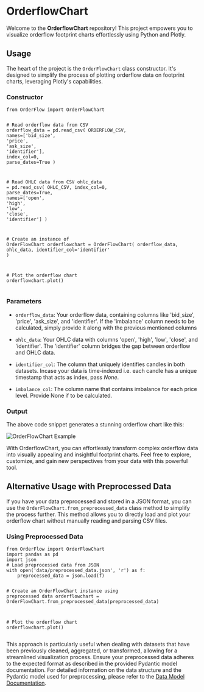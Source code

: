 <h1>OrderflowChart</h1><p>Welcome to the <b>OrderflowChart</b> repository! This project empowers you to visualize orderflow footprint charts effortlessly using Python and Plotly.</p><h2>Usage</h2><p>The heart of the project is the <code>OrderFlowChart</code> class constructor. It's designed to simplify the process of plotting orderflow data on footprint charts, leveraging Plotly's capabilities.</p><h3>Constructor</h3><pre><div class="bg-black rounded-md mb-4"><div class="flex items-center relative text-gray-200 bg-gray-800 px-4 py-2 text-xs font-sans justify-between rounded-t-md"></div><div class="p-4 overflow-y-auto"><code class="!whitespace-pre hljs language-python"><span class="hljs-keyword">from</span> OrderFlow <span class="hljs-keyword">import</span> OrderFlowChart

<span class="hljs-comment"># Read orderflow data from CSV</span>
orderflow_data = pd.read_csv(
    ORDERFLOW_CSV,
    names=[<span class="hljs-string">'bid_size'</span>, <span class="hljs-string">'price'</span>, <span class="hljs-string">'ask_size'</span>, <span class="hljs-string">'identifier'</span>],
    index_col=<span class="hljs-number">0</span>,
    parse_dates=<span class="hljs-literal">True</span>
)

<span class="hljs-comment"># Read OHLC data from CSV</span>
ohlc_data = pd.read_csv(
    OHLC_CSV,
    index_col=<span class="hljs-number">0</span>,
    parse_dates=<span class="hljs-literal">True</span>,
    names=[<span class="hljs-string">'open'</span>, <span class="hljs-string">'high'</span>, <span class="hljs-string">'low'</span>, <span class="hljs-string">'close'</span>, <span class="hljs-string">'identifier'</span>]
)

<span class="hljs-comment"># Create an instance of OrderFlowChart</span>
orderflowchart = OrderFlowChart(
    orderflow_data,
    ohlc_data,
    identifier_col=<span class="hljs-string">'identifier'</span>
)

<span class="hljs-comment"># Plot the orderflow chart</span>
orderflowchart.plot()
</code></div></div></pre>
<h3>Parameters</h3>
<ul>
<li><p>
<code>orderflow_data</code>: Your orderflow data, containing columns like 'bid_size', 'price', 'ask_size', and 'identifier'. If the 'imbalance' column needs to be calculated, simply provide it along with the previous mentioned columns</p></li>
<li><p>
<code>ohlc_data</code>: Your OHLC data with columns 'open', 'high', 'low', 'close', and 'identifier'. The 'identifier' column bridges the gap between orderflow and OHLC data.</p></li>
<li><p>
<code>identifier_col</code>: The column that uniquely identifies candles in both datasets. Incase your data is time-indexed i.e. each candle has a unique timestamp that acts as index, pass <i>None</i>.</p></li>
<li><p>
<code>imbalance_col</code>: The column name that contains imbalance for each price level. Provide None if to be calculated.</p></li>
</ul><h3>Output</h3><p>The above code snippet generates a stunning orderflow chart like this:</p><p><img src="image.png" alt="OrderFlowChart Example"></p><p>With OrderflowChart, you can effortlessly transform complex orderflow data into visually appealing and insightful footprint charts. Feel free to explore, customize, and gain new perspectives from your data with this powerful tool.</p>
<h2>Alternative Usage with Preprocessed Data</h2>
<p>If you have your data preprocessed and stored in a JSON format, you can use the <code>OrderFlowChart.from_preprocessed_data</code> class method to simplify the process further. This method allows you to directly load and plot your orderflow chart without manually reading and parsing CSV files.</p>
<h3>Using Preprocessed Data</h3>
<pre><div class="bg-black rounded-md mb-4"><div class="flex items-center relative text-gray-200 bg-gray-800 px-4 py-2 text-xs font-sans justify-between rounded-t-md"></div><div class="p-4 overflow-y-auto"><code class="!whitespace-pre hljs language-python"><span class="hljs-keyword">from</span> OrderFlow <span class="hljs-keyword">import</span> OrderFlowChart
<span class="hljs-keyword">import</span> pandas <span class="hljs-keyword">as</span> pd
<span class="hljs-keyword">import</span> json
<span class="hljs-comment"># Load preprocessed data from JSON</span>
with open(<span class="hljs-string">'data/preprocessed_data.json'</span>, <span class="hljs-string">'r'</span>) <span class="hljs-keyword">as</span> f:
    preprocessed_data = json.load(f)

<span class="hljs-comment"># Create an OrderFlowChart instance using preprocessed data</span>
orderflowchart = OrderFlowChart.from_preprocessed_data(preprocessed_data)

<span class="hljs-comment"># Plot the orderflow chart</span>
orderflowchart.plot()
</code></div></div></pre>

<p>This approach is particularly useful when dealing with datasets that have been previously cleaned, aggregated, or transformed, allowing for a streamlined visualization process. Ensure your preprocessed data adheres to the expected format as described in the provided Pydantic model documentation. For detailed information on the data structure and the Pydantic model used for preprocessing, please refer to the <a href='data/README.md'>Data Model Documentation<a>.</p>
